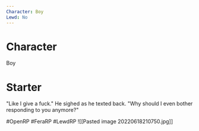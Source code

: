 ```yaml
---
Character: Boy
Lewd: No
---
```

# Character
Boy

# Starter
"Like I give a fuck." He sighed as he texted back. "Why should I even bother responding to you anymore?"

  

#OpenRP #FeraRP #LewdRP 
![[Pasted image 20220618210750.jpg]]